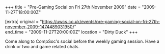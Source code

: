 +++
title = "Pre-Gaming Social on Fri 27th November 2009"
date = "2009-11-27T18:00:00Z"

[extra]
original = "https://uwcs.co.uk/events/pre-gaming-social-on-fri-27th-november-2009-1474489031950/"    
end_time = "2009-11-27T20:00:00Z"
location = "Dirty Duck"
+++

Come along to CompSoc's social before the weekly gaming session. Have a drink or two and game related chats.

